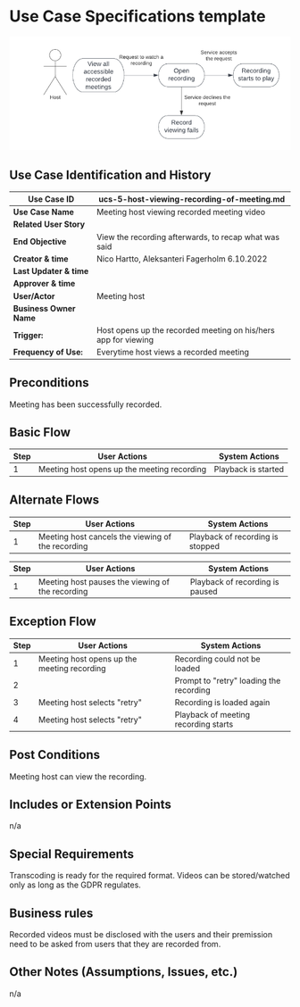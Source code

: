 # Use Case Specifications template

![ucs-5](rendered-diagrams/ucs-5.png)

## Use Case Identification and History

| **Use Case ID**         | ucs-5-host-viewing-recording-of-meeting.md                     |
| ----------------------- | -------------------------------------------------------------- |
| **Use Case Name**       | Meeting host viewing recorded meeting video                    |
| **Related User Story**  |                                                                |
| **End Objective**       | View the recording afterwards, to recap what was said          |
| **Creator & time**      | Nico Hartto, Aleksanteri Fagerholm 6.10.2022                   |
| **Last Updater & time** |                                                                |
| **Approver & time**     |                                                                |
| **User/Actor**          | Meeting host                                                   |
| **Business Owner Name** |                                                                |
| **Trigger:**            | Host opens up the recorded meeting on his/hers app for viewing |
| **Frequency of Use:**   | Everytime host views a recorded meeting                        |

## Preconditions

Meeting has been successfully recorded.

## Basic Flow

| **Step** | **User Actions**                            | **System Actions**  |
| -------- | ------------------------------------------- | ------------------- |
| 1        | Meeting host opens up the meeting recording | Playback is started |

## Alternate Flows

| **Step** | **User Actions**                                  | **System Actions**               |
| -------- | ------------------------------------------------- | -------------------------------- |
| 1        | Meeting host cancels the viewing of the recording | Playback of recording is stopped |

| **Step** | **User Actions**                                 | **System Actions**              |
| -------- | ------------------------------------------------ | ------------------------------- |
| 1        | Meeting host pauses the viewing of the recording | Playback of recording is paused |

## Exception Flow

| **Step** | **User Actions**                            | **System Actions**                      |
| -------- | ------------------------------------------- | --------------------------------------- |
| 1        | Meeting host opens up the meeting recording | Recording could not be loaded           |
| 2        |                                             | Prompt to "retry" loading the recording |
| 3        | Meeting host selects "retry"                | Recording is loaded again               |
| 4        | Meeting host selects "retry"                | Playback of meeting recording starts    |

## Post Conditions

Meeting host can view the recording.

## Includes or Extension Points

n/a

## Special Requirements

Transcoding is ready for the required format. Videos can be stored/watched only as long as the GDPR regulates.

## Business rules

Recorded videos must be disclosed with the users and their premission need to be asked from users that they are recorded from.

## Other Notes (Assumptions, Issues, etc.)

n/a
